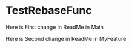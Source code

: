 # TestRebaseFunc
Here is First change in ReadMe in Main

Here is Second change in ReadMe in MyFeature